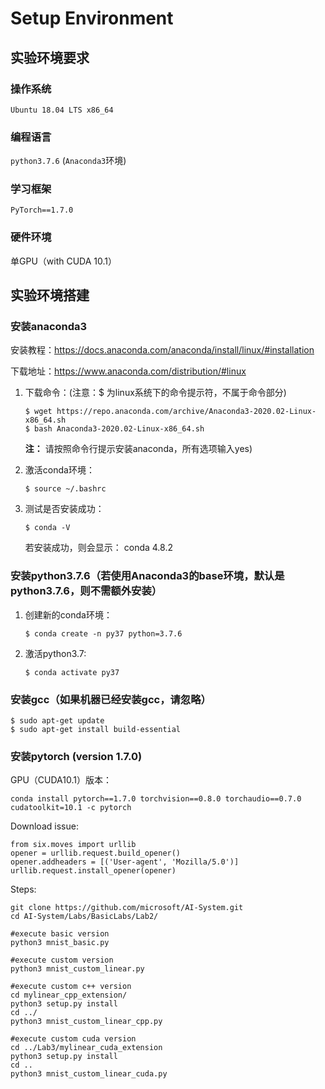 # Setup Environment

## 实验环境要求

### 操作系统

`Ubuntu 18.04 LTS x86_64`

### 编程语言

`python3.7.6` (`Anaconda3`环境)

### 学习框架

`PyTorch==1.7.0`

### 硬件环境

单GPU（with CUDA 10.1）


## 实验环境搭建

### 安装anaconda3

安装教程：https://docs.anaconda.com/anaconda/install/linux/#installation

下载地址：https://www.anaconda.com/distribution/#linux

1.	下载命令：(注意：$ 为linux系统下的命令提示符，不属于命令部分)
    ```
    $ wget https://repo.anaconda.com/archive/Anaconda3-2020.02-Linux-x86_64.sh
    $ bash Anaconda3-2020.02-Linux-x86_64.sh
    ```
    **注：** 请按照命令行提示安装anaconda，所有选项输入yes)

2.	激活conda环境：
    ```
    $ source ~/.bashrc
    ```

3.	测试是否安装成功：
    ```
    $ conda -V
    ```
    若安装成功，则会显示：  conda 4.8.2

### 安装python3.7.6（若使用Anaconda3的base环境，默认是python3.7.6，则不需额外安装）

1.	创建新的conda环境：
    ```
    $ conda create -n py37 python=3.7.6
    ```
2.	激活python3.7:
    ```
    $ conda activate py37
    ```

### 安装gcc（如果机器已经安装gcc，请忽略）
```
$ sudo apt-get update
$ sudo apt-get install build-essential
```

### 安装pytorch (version 1.7.0)

GPU（CUDA10.1）版本：
```
conda install pytorch==1.7.0 torchvision==0.8.0 torchaudio==0.7.0 cudatoolkit=10.1 -c pytorch
```

Download issue:
```
from six.moves import urllib
opener = urllib.request.build_opener()
opener.addheaders = [('User-agent', 'Mozilla/5.0')]
urllib.request.install_opener(opener)
```


Steps:
```
git clone https://github.com/microsoft/AI-System.git
cd AI-System/Labs/BasicLabs/Lab2/

#execute basic version
python3 mnist_basic.py

#execute custom version
python3 mnist_custom_linear.py

#execute custom c++ version
cd mylinear_cpp_extension/
python3 setup.py install
cd ../
python3 mnist_custom_linear_cpp.py

#execute custom cuda version
cd ../Lab3/mylinear_cuda_extension
python3 setup.py install
cd ..
python3 mnist_custom_linear_cuda.py
```


